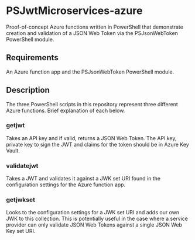 # PSJwtMicroservices-azure
Proof-of-concept Azure functions written in PowerShell that demonstrate creation and validation of a JSON Web Token via the PSJsonWebToken PowerShell module.

## Requirements
An Azure function app and the PSJsonWebToken PowerShell module.

## Description
The three PowerShell scripts in this repository represent three different Azure functions. Brief explanation of each below.

### getjwt
Takes an API key and if valid, returns a JSON Web Token. The API key, private key to sign the JWT and claims for the token should be in Azure Key Vault. 

### validatejwt
Takes a JWT and validates it against a JWK set URI found in the configuration settings for the Azure function app.

### getjwkset
Looks to the configuration settings for a JWK set URI and adds our own JWK to this collection. This is potentially useful in the case where a service provider can only validate JSON Web Tokens against a single JSON Web Key set URI.
